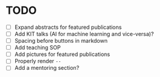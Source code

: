 # TODO

- [ ] Expand abstracts for featured publications
- [ ] Add KIT talks (AI for machine learning and vice-versa)?
- [ ] Spacing before buttons in markdown
- [ ] Add teaching SOP
- [ ] Add pictures for featured publications
- [ ] Properly render `--`
- [ ] Add a mentoring section?